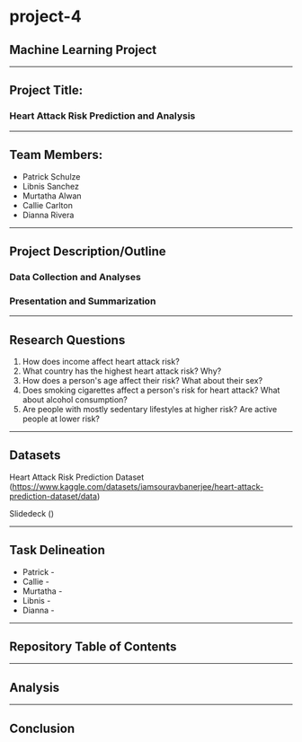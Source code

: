 # project-4
## Machine Learning Project
-------------------------------------------------------------------------------

## Project Title:
### Heart Attack Risk Prediction and Analysis
-------------------------------------------------------------------------------

## Team Members:
* Patrick Schulze
* Libnis Sanchez
* Murtatha Alwan
* Callie Carlton
* Dianna Rivera

-------------------------------------------------------------------------------

## Project Description/Outline
### Data Collection and Analyses


### Presentation and Summarization 


-------------------------------------------------------------------------------

## Research Questions
1. How does income affect heart attack risk?
2. What country has the highest heart attack risk? Why?
3. How does a person's age affect their risk? What about their sex?
4. Does smoking cigarettes affect a person's risk for heart attack? What about alcohol consumption?
5. Are people with mostly sedentary lifestyles at higher risk? Are active people at lower risk?

-------------------------------------------------------------------------------

## Datasets
Heart Attack Risk Prediction Dataset
(https://www.kaggle.com/datasets/iamsouravbanerjee/heart-attack-prediction-dataset/data)

Slidedeck
()

-------------------------------------------------------------------------------

## Task Delineation
* Patrick - 
* Callie - 
* Murtatha - 
* Libnis - 
* Dianna - 

-------------------------------------------------------------------------------

## Repository Table of Contents


-------------------------------------------------------------------------------

## Analysis


-------------------------------------------------------------------------------

## Conclusion
